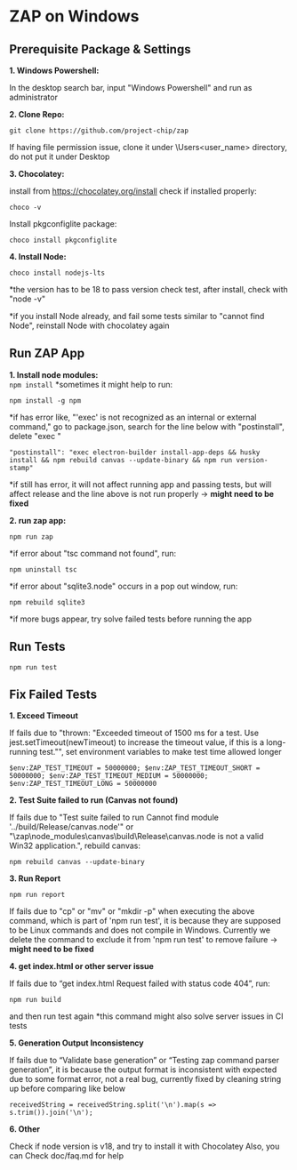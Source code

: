 # ZAP on Windows

## Prerequisite Package & Settings

**1. Windows Powershell:** 

In the desktop search bar, input "Windows Powershell" and run as administrator


**2. Clone Repo:**
```
git clone https://github.com/project-chip/zap
```
If having file permission issue, clone it under \Users\<user_name> directory, do not put it under Desktop

**3. Chocolatey:**

install from https://chocolatey.org/install
check if installed properly:
```
choco -v
```
Install pkgconfiglite package:
```
choco install pkgconfiglite
```

**4. Install Node:**
```
choco install nodejs-lts
```
*the version has to be 18 to pass version check test, after install, check with "node -v"

*if you install Node already, and fail some tests similar to "cannot find Node", reinstall Node with chocolatey again


## Run ZAP App

**1. Install node modules:** <br>
```npm install```
*sometimes it might help to run:

```
npm install -g npm
```
*if has error like, "'exec' is not recognized as an internal or external command," go to package.json, search for the line below with "postinstall", delete "exec "
```
"postinstall": "exec electron-builder install-app-deps && husky install && npm rebuild canvas --update-binary && npm run version-stamp"
```
*if still has error, it will not affect running app and passing tests, but will affect release and the line above is not run properly → **might need to be fixed**

**2. run zap app:**
```
npm run zap
```
*if error about "tsc command not found", run:
```
npm uninstall tsc
```
*if error about "sqlite3.node" occurs in a pop out window, run:
```
npm rebuild sqlite3
```
*if more bugs appear, try solve failed tests before running the app





## Run Tests
```
npm run test
```




## Fix Failed Tests


**1. Exceed Timeout**

If fails due to "thrown: "Exceeded timeout of 1500 ms for a test. Use jest.setTimeout(newTimeout) to increase the timeout value, if this is a long-running test."", set environment variables to make test time allowed longer
```
$env:ZAP_TEST_TIMEOUT = 50000000; $env:ZAP_TEST_TIMEOUT_SHORT = 50000000; $env:ZAP_TEST_TIMEOUT_MEDIUM = 50000000; $env:ZAP_TEST_TIMEOUT_LONG = 50000000
```

**2. Test Suite failed to run (Canvas not found)**

If fails due to "Test suite failed to run Cannot find module '../build/Release/canvas.node'" or "\zap\node_modules\canvas\build\Release\canvas.node is not a valid Win32 application.", rebuild canvas:
```
npm rebuild canvas --update-binary
```
**3. Run Report**
```
npm run report
```
If fails due to "cp" or "mv" or "mkdir -p" when executing the above command, which is part of 'npm run test', it is because they are supposed to be Linux commands and does not compile in Windows.
Currently we delete the command to exclude it from 'npm run test' to remove failure → **might need to be fixed**

**4. get index.html or other server issue**

If fails due to “get index.html Request failed with status code 404”, run:
```
npm run build
```
and then run test again
*this command might also solve server issues in CI tests

**5. Generation Output Inconsistency**

If fails due to “Validate base generation” or “Testing zap command parser generation”, it is because the output format is inconsistent with expected due to some format error, not a real bug, currently fixed by cleaning string up before comparing like below
```
receivedString = receivedString.split('\n').map(s => s.trim()).join('\n');
```

**6. Other**

Check if node version is v18, and try to install it with Chocolatey
Also, you can Check doc/faq.md for help